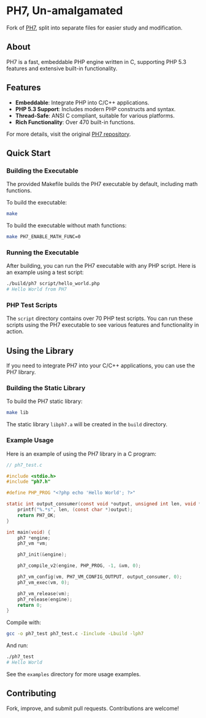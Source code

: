 # PH7, Un-amalgamated

Fork of [PH7](https://github.com/symisc/PH7), split into separate files for easier study and modification.

## About

PH7 is a fast, embeddable PHP engine written in C, supporting PHP 5.3 features and extensive built-in functionality.

## Features

- **Embeddable**: Integrate PHP into C/C++ applications.
- **PHP 5.3 Support**: Includes modern PHP constructs and syntax.
- **Thread-Safe**: ANSI C compliant, suitable for various platforms.
- **Rich Functionality**: Over 470 built-in functions.

For more details, visit the original [PH7 repository](https://github.com/symisc/PH7).

## Quick Start

### Building the Executable

The provided Makefile builds the PH7 executable by default, including math functions.

To build the executable:

```sh
make
```

To build the executable without math functions:

```sh
make PH7_ENABLE_MATH_FUNC=0
```

### Running the Executable

After building, you can run the PH7 executable with any PHP script. Here is an example using a test script:

```sh
./build/ph7 script/hello_world.php
# Hello World from PH7
```

### PHP Test Scripts

The `script` directory contains over 70 PHP test scripts. You can run these scripts using the PH7 executable to see various features and functionality in action.

## Using the Library

If you need to integrate PH7 into your C/C++ applications, you can use the PH7 library.

### Building the Static Library

To build the PH7 static library:

```sh
make lib
```

The static library `libph7.a` will be created in the `build` directory.

### Example Usage

Here is an example of using the PH7 library in a C program:

```c
// ph7_test.c

#include <stdio.h>
#include "ph7.h"

#define PHP_PROG "<?php echo 'Hello World'; ?>"

static int output_consumer(const void *output, unsigned int len, void *data) {
    printf("%.*s", len, (const char *)output);
    return PH7_OK;
}

int main(void) {
    ph7 *engine;
    ph7_vm *vm;

    ph7_init(&engine);

    ph7_compile_v2(engine, PHP_PROG, -1, &vm, 0);

    ph7_vm_config(vm, PH7_VM_CONFIG_OUTPUT, output_consumer, 0);
    ph7_vm_exec(vm, 0);

    ph7_vm_release(vm);
    ph7_release(engine);
    return 0;
}
```

Compile with:
```sh
gcc -o ph7_test ph7_test.c -Iinclude -Lbuild -lph7
```

And run:
```sh
./ph7_test
# Hello World
```

See the `examples` directory for more usage examples.

## Contributing
Fork, improve, and submit pull requests. Contributions are welcome!

